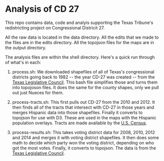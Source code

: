 # Analysis of CD 27

This repo contains data, code and analyis supporting the Texas Tribune's redistricting project on Congressional Districit 27.

All the raw data is located in the data directory. All the edits that we made to the files are in the edits directory. All the topojson files for the maps are in the output directory.

The analysis files are within the shell directory. Here's a quick run through of what's in each:

1) process.sh: We downloaded shapefiles of all of Texas's congressional districts going back to 1982 -- the year CD-27 was created -- from the [Texas Legislative Council](http://www.tlc.state.tx.us/redist/data/data.html). This bash file simplifies those and turns them into topojoson files. It does the same for the county shapes, only we pull out just Nueces for them.

2) process-tracts.sh: This first pulls out CD-27 from the 2010 and 2012. It then finds all of the tracts that intersect with CD-27 in those years and merges Hispanic data into those shapefiles. Finally it converts to topojson for use with D3. These are used in the maps with the Hispanic population overlays. Tracts are made available by the [U.S. Census](https://factfinder.census.gov/faces/nav/jsf/pages/index.xhtml).

3) process-results.sh: This takes voting district data for 2008, 2010, 2012 and 2014 and merges it with voting district shapefiles. It then does some math to decide which party won the voting district, depending on who got the most votes. Finally, it converts to topojson. The data is from the [Texas Legislative Council](http://www.tlc.state.tx.us/redist/data/data.html).